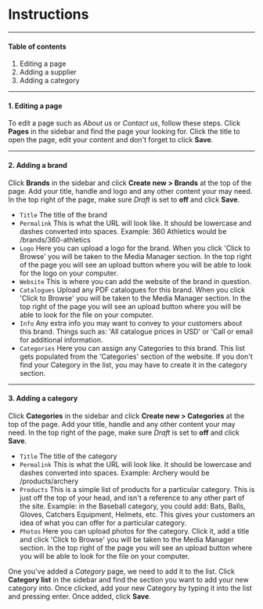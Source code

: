 # Instructions

***

#### Table of contents
1. Editing a page
2. Adding a supplier
3. Adding a category

***

#### 1. Editing a page
To edit a page such as *About us* or *Contact us*, follow these steps. Click **Pages** in the sidebar and find the page your looking for. Click the title to open the page, edit your content and don't forget to click **Save**.

***

#### 2. Adding a brand
Click **Brands** in the sidebar and click **Create new > Brands** at the top of the page. Add your title, handle and logo and any other content your may need. In the top right of the page, make sure *Draft* is set to **off** and click **Save**.

* `Title`
  The title of the brand
* `Permalink`
  This is what the URL will look like. It should be lowercase and dashes converted into spaces. Example: 360 Athletics would be /brands/360-athletics
* `Logo`
  Here you can upload a logo for the brand. When you click 'Click to Browse' you will be taken to the Media Manager section. In the top right of the page you will see an upload button where you will be able to look for the logo on your computer.
* `Website`
  This is where you can add the website of the brand in question.
* `Catalogues`
  Upload any PDF catalogues for this brand. When you click 'Click to Browse' you will be taken to the Media Manager section. In the top right of the page you will see an upload button where you will be able to look for the file on your computer.
* `Info`
  Any extra info you may want to convey to your customers about this brand. Things such as: 'All catalogue prices in USD' or 'Call or email for additional information.
* `Categories`
  Here you can assign any Categories to this brand. This list gets populated from the 'Categories' section of the website. If you don't find your Category in the list, you may have to create it in the category section.

***

#### 3. Adding a category
Click **Categories** in the sidebar and click **Create new > Categories** at the top of the page. Add your title, handle and any other content your may need. In the top right of the page, make sure *Draft* is set to **off** and click **Save**.

* `Title`
  The title of the category
* `Permalink`
  This is what the URL will look like. It should be lowercase and dashes converted into spaces. Example: Archery would be /products/archery
* `Products`
  This is a simple list of products for a particular category. This is just off the top of your head, and isn't a reference to any other part of the site. Example: in the Baseball category, you could add: Bats, Balls, Gloves, Catchers Equipment, Helmets, etc. This gives your customers an idea of what you can offer for a particular category.
* `Photos`
  Here you can upload photos for the category. Click it, add a title and click 'Click to Browse' you will be taken to the Media Manager section. In the top right of the page you will see an upload button where you will be able to look for the file on your computer.

One you've added a *Category* page, we need to add it to the list. Click **Category list** in the sidebar and find the section you want to add your new category into. Once clicked, add your new Category by typing it into the list and pressing enter. Once added, click **Save**.